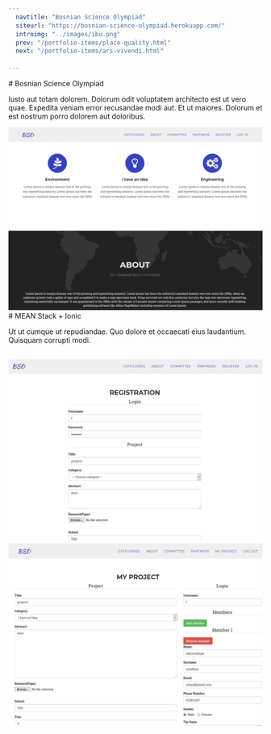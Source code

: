 ```yaml
---
  navtitle: "Bosnian Science Olympiad"
  siteurl: "https://bosnian-science-olympiad.herokuapp.com/"
  introimg: "../images/ibu.png"
  prev: "/portfolio-items/place-quality.html"
  next: "/portfolio-items/ars-vivendi.html"
  
---
```

<div id="introduction" class="anchor"></div>
# Bosnian Science Olympiad

Iusto aut totam dolorem. Dolorum odit voluptatem architecto est ut vero quae. Expedita veniam error recusandae modi aut. Et ut maiores. Dolorum et est nostrum porro dolorem aut doloribus.

<img src="../images/bso/bso-landing.png" class="img-fluid shadow mt-5 mb-5">

<div id="technologies" class="anchor"></div>
# MEAN Stack + Ionic

Ut ut cumque ut repudiandae. Quo dolore et occaecati eius laudantium. Quisquam corrupti modi.

## <i class="devicon-mongodb-plain"></i> <i class="devicon-express-original"></i> <i class="devicon-angularjs-plain"></i> <i class="devicon-nodejs-plain"></i>

<img src="../images/bso/bso-registration.png" class="img-fluid shadow mt-5">
<img src="../images/bso/bso-myproject.png" class="img-fluid shadow mt-5 mb-5">

<div id="experience" class="anchor"></div>